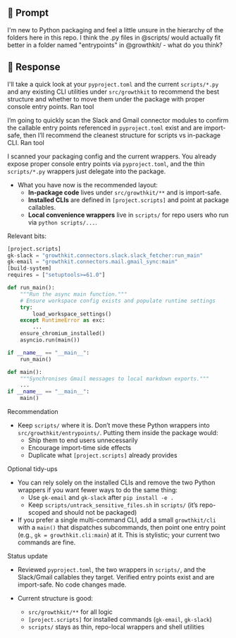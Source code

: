 ## 👤 Prompt

I'm new to Python packaging and feel a little unsure in the hierarchy of the folders here in this repo. I think the .py files in @scripts/ would actually fit better in a folder named "entrypoints" in @growthkit/ - what do you think?

## 🤖 Response

I'll take a quick look at your `pyproject.toml` and the current `scripts/*.py` and any existing CLI utilities under `src/growthkit` to recommend the best structure and whether to move them under the package with proper console entry points.
Ran tool

I’m going to quickly scan the Slack and Gmail connector modules to confirm the callable entry points referenced in `pyproject.toml` exist and are import-safe, then I’ll recommend the cleanest structure for scripts vs in-package CLI.
Ran tool

I scanned your packaging config and the current wrappers. You already expose proper console entry points via `pyproject.toml`, and the thin `scripts/*.py` wrappers just delegate into the package.

- What you have now is the recommended layout:
  - **In-package code** lives under `src/growthkit/**` and is import-safe.
  - **Installed CLIs** are defined in `[project.scripts]` and point at package callables.
  - **Local convenience wrappers** live in `scripts/` for repo users who run via `python scripts/...`.

Relevant bits:
```python
[project.scripts]
gk-slack = "growthkit.connectors.slack.slack_fetcher:run_main"
gk-email = "growthkit.connectors.mail.gmail_sync:main"
[build-system]
requires = ["setuptools>=61.0"]
```

```python
def run_main():
    """Run the async main function."""
    # Ensure workspace config exists and populate runtime settings
    try:
        load_workspace_settings()
    except RuntimeError as exc:
        ...
    ensure_chromium_installed()
    asyncio.run(main())

if __name__ == "__main__":
    run_main()
```

```python
def main():
    """Synchronises Gmail messages to local markdown exports."""
    ...
if __name__ == "__main__":
    main()
```

Recommendation
- Keep `scripts/` where it is. Don’t move these Python wrappers into `src/growthkit/entrypoints/`. Putting them inside the package would:
  - Ship them to end users unnecessarily
  - Encourage import-time side effects
  - Duplicate what `[project.scripts]` already provides

Optional tidy-ups
- You can rely solely on the installed CLIs and remove the two Python wrappers if you want fewer ways to do the same thing:
  - Use `gk-email` and `gk-slack` after `pip install -e .`
  - Keep `scripts/untrack_sensitive_files.sh` in `scripts/` (it’s repo-scoped and should not be packaged)
- If you prefer a single multi-command CLI, add a small `growthkit/cli` with a `main()` that dispatches subcommands, then point one entry point (e.g., `gk = growthkit.cli:main`) at it. This is stylistic; your current two commands are fine.

Status update
- Reviewed `pyproject.toml`, the two wrappers in `scripts/`, and the Slack/Gmail callables they target. Verified entry points exist and are import-safe. No code changes made.

- Current structure is good:
  - `src/growthkit/**` for all logic
  - `[project.scripts]` for installed commands (`gk-email`, `gk-slack`)
  - `scripts/` stays as thin, repo-local wrappers and shell utilities